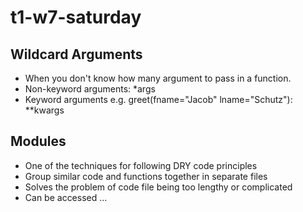 # t1-w7-saturday

## Wildcard Arguments
- When you don't know how many argument to pass in a function.
- Non-keyword arguments: *args
- Keyword arguments e.g. greet(fname="Jacob" lname="Schutz"): **kwargs

## Modules
- One of the techniques for following DRY code principles
- Group similar code and functions together in separate files
- Solves the problem of code file being too lengthy or complicated
- Can be accessed ...